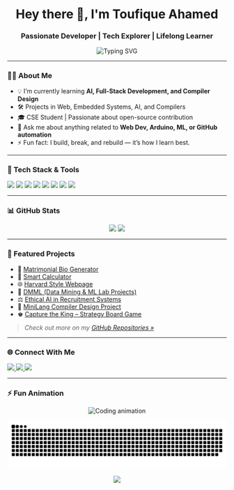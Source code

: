 <h1 align="center">Hey there 👋, I'm Toufique Ahamed</h1>
<h3 align="center">Passionate Developer | Tech Explorer | Lifelong Learner</h3>

<p align="center">
  <img src="https://readme-typing-svg.herokuapp.com/?font=Fira+Code&size=22&duration=3000&pause=1000&center=true&width=435&lines=Welcome+to+my+GitHub!;Full-stack+developer;Loves+AI+%26+Open+Source;Let’s+build+cool+stuff+together!" alt="Typing SVG" />
</p>

---

### 👨‍💻 About Me
- 💡 I’m currently learning **AI, Full-Stack Development, and Compiler Design**
- 🛠️ Projects in Web, Embedded Systems, AI, and Compilers
- 🎓 CSE Student | Passionate about open-source contribution
- 💬 Ask me about anything related to **Web Dev, Arduino, ML, or GitHub automation**
- ⚡ Fun fact: I build, break, and rebuild — it’s how I learn best.

---

### 🧠 Tech Stack & Tools

<p align="left">
  <img src="https://img.shields.io/badge/Code-C++-blue?style=flat&logo=c%2B%2B" />
  <img src="https://img.shields.io/badge/Code-Python-yellow?style=flat&logo=python" />
  <img src="https://img.shields.io/badge/Web-HTML5-orange?style=flat&logo=html5" />
  <img src="https://img.shields.io/badge/CSS3-blue?style=flat&logo=css3" />
  <img src="https://img.shields.io/badge/JavaScript-F7DF1E?style=flat&logo=javascript&logoColor=black" />
  <img src="https://img.shields.io/badge/Tools-Arduino-green?style=flat&logo=arduino" />
  <img src="https://img.shields.io/badge/GitHub-100000?style=flat&logo=github&logoColor=white" />
  <img src="https://img.shields.io/badge/VSCode-007ACC?style=flat&logo=visual-studio-code" />
</p>

---

### 📊 GitHub Stats

<p align="center">
  <img src="https://github-readme-stats.vercel.app/api?username=tofa19&show_icons=true&theme=radical" height="170" />
  <img src="https://github-readme-stats.vercel.app/api/top-langs/?username=tofa19&layout=compact&theme=radical" height="170" />
</p>

---

### 🧠 Featured Projects

- 🔗 <a href="https://github.com/tofa19/Biodata-form.git">Matrimonial Bio Generator</a>
- 🤮 <a href="https://github.com/tofa19/calculator">Smart Calculator</a>
- 🌐 <a href="https://github.com/tofa19/harvard-homepage-clone">Harvard Style Webpage</a>
- 🤖 <a href="https://github.com/tofa19/dmml">DMML (Data Mining & ML Lab Projects)</a>
- ⚖️ <a href="https://github.com/tofa19/ethical-ai">Ethical AI in Recruitment Systems</a>
- 🔖 <a href="https://github.com/tofa19/mini-compiler">MiniLang Compiler Design Project</a>
- ♚ <a href="https://github.com/tofa19/capture-the-king">Capture the King – Strategy Board Game</a>

> *Check out more on my <a href="https://github.com/tofa19?tab=repositories">GitHub Repositories »</a>*

---

### 🌐 Connect With Me

<p align="left">
  <a href="https://www.linkedin.com/in/toufiqueahamed" target="_blank">
    <img src="https://img.shields.io/badge/LinkedIn-blue?style=flat&logo=linkedin" />
  </a>
  <a href="mailto:tofa.dev19@gmail.com">
    <img src="https://img.shields.io/badge/Email-red?style=flat&logo=gmail&logoColor=white" />
  </a>
  <a href="https://github.com/tofa19">
    <img src="https://img.shields.io/badge/GitHub-000?style=flat&logo=github" />
  </a>
</p>

---

### ⚡ Fun Animation

<p align="center">
  <img src="https://github.com/tofa19/tofa19/raw/main/assets/dev-animation.gif" alt="Coding animation" width="400" />
</p>

<p align="center">
  <img src="https://raw.githubusercontent.com/Platane/snk/output/github-contribution-grid-snake.svg" alt="snake animation" />
</p>

<p align="center">
  <img src="https://media.giphy.com/media/qgQUggAC3Pfv687qPC/giphy.gif" width="400" />
</p>
